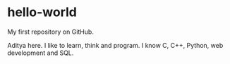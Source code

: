 # hello-world
My first repository on GitHub.

Aditya here. I like to learn, think and program.
I know C, C++, Python, web development and SQL.
